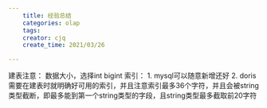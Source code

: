```yaml
---
    title: 经验总结
    categories: olap
    tags:
    creator: cjq
    create_time: 2021/03/26

---
```


建表注意：
数据大小，选择int bigint
索引：
       1. mysql可以随意新增还好
       2. doris需要在建表时就明确好可用的索引，并且注意索引最多36个字符，并且会被string类型截断，即最多能到第一个string类型的字段，且string类型最多截取前20字符

